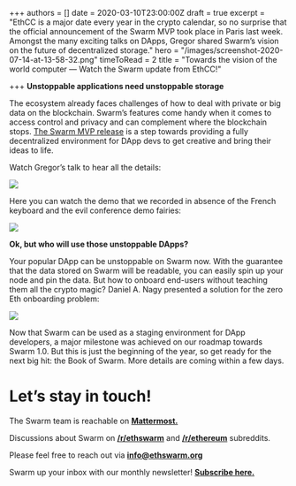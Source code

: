 +++
authors = []
date = 2020-03-10T23:00:00Z
draft = true
excerpt = "EthCC is a major date every year in the crypto calendar, so no surprise that the official announcement of the Swarm MVP took place in Paris last week. Amongst the many exciting talks on DApps, Gregor shared Swarm’s vision on the future of decentralized storage."
hero = "/images/screenshot-2020-07-14-at-13-58-32.png"
timeToRead = 2
title = "Towards the vision of the world computer — Watch the Swarm update from EthCC!"

+++
**Unstoppable applications need unstoppable storage**

The ecosystem already faces challenges of how to deal with private or big data on the blockchain. Swarm’s features come handy when it comes to access control and privacy and can complement where the blockchain stops. [The Swarm MVP release](https://medium.com/ethereum-swarm/get-ready-for-unstoppable-dapp-development-with-swarm-mvp-852933e32676?source=friends_link&sk=8c649f6ab35bae6c25a3ed7469cbea19) is a step towards providing a fully decentralized environment for DApp devs to get creative and bring their ideas to life.

Watch Gregor’s talk to hear all the details:

[![](/images/screenshot-2020-07-14-at-13-59-19.png)](https://youtu.be/XELSbwzOnfg)

Here you can watch the demo that we recorded in absence of the French keyboard and the evil conference demo fairies:

[![](/images/screenshot-2020-07-14-at-13-58-32.png)](https://youtu.be/Wiaw1fyHFzc)

**Ok, but who will use those unstoppable DApps?**

Your popular DApp can be unstoppable on Swarm now. With the guarantee that the data stored on Swarm will be readable, you can easily spin up your node and pin the data. But how to onboard end-users without teaching them all the crypto magic? Daniel A. Nagy presented a solution for the zero Eth onboarding problem:

  
[![](/images/screenshot-2020-07-14-at-14-00-40.png)](https://youtu.be/vX3F4QyQRw8)

Now that Swarm can be used as a staging environment for DApp developers, a major milestone was achieved on our roadmap towards Swarm 1.0. But this is just the beginning of the year, so get ready for the next big hit: the Book of Swarm. More details are coming within a few days.

# Let’s stay in touch!

The Swarm team is reachable on [**Mattermost.**](http://beehive.ethswarm.org/)

Discussions about Swarm on [**/r/ethswarm**](https://www.reddit.com/r/ethswarm) and [**/r/ethereum**](https://www.reddit.com/r/ethereum) subreddits.

Please feel free to reach out via [**info@ethswarm.org**](mailto:info@ethswarm.org)

Swarm up your inbox with our monthly newsletter! [**Subscribe here.**](https://mailchi.mp/665ce820bbad/newsletter)